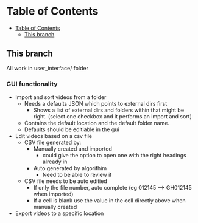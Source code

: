 # Table of Contents

- [Table of Contents](#table-of-contents)
  - [This branch](#this-branch)

## This branch

All work in user_interface/ folder

### GUI functionality
* Import and sort videos from a folder
  * Needs a defaults JSON which points to external dirs first
    * Shows a list of external dirs and folders within that might be right. (select one checkbox and it performs an import and sort)
  * Contains the default location and the default folder name.
  * Defaults should be editiable in the gui
* Edit videos based on a csv file
  * CSV file generated by:
    * Manually created and imported
      * could give the option to open one with the right headings already in
    * Auto generated by algorithim
      * Need to be able to review it
  * CSV file needs to be auto editied
    * If only the file number, auto complete (eg 012145 --> GH012145 when imported)
    * If a cell is blank use the value in the cell directly above when manually created
* Export videos to a specific location
